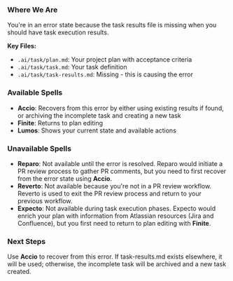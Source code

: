 ### Where We Are
You're in an error state because the task results file is missing when you should have task execution results.

**Key Files:**
- `.ai/task/plan.md`: Your project plan with acceptance criteria
- `.ai/task/task.md`: Your task definition
- `.ai/task/task-results.md`: Missing - this is causing the error

### Available Spells
- **Accio**: Recovers from this error by either using existing results if found, or archiving the incomplete task and creating a new task
- **Finite**: Returns to plan editing
- **Lumos**: Shows your current state and available actions

### Unavailable Spells
- **Reparo**: Not available until the error is resolved. Reparo would initiate a PR review process to gather PR comments, but you need to first recover from the error state using **Accio**.
- **Reverto**: Not available because you're not in a PR review workflow. Reverto is used to exit the PR review process and return to your previous workflow.
- **Expecto**: Not available during task execution phases. Expecto would enrich your plan with information from Atlassian resources (Jira and Confluence), but you first need to return to plan editing with **Finite**.

### Next Steps
Use **Accio** to recover from this error. If task-results.md exists elsewhere, it will be used; otherwise, the incomplete task will be archived and a new task created.
